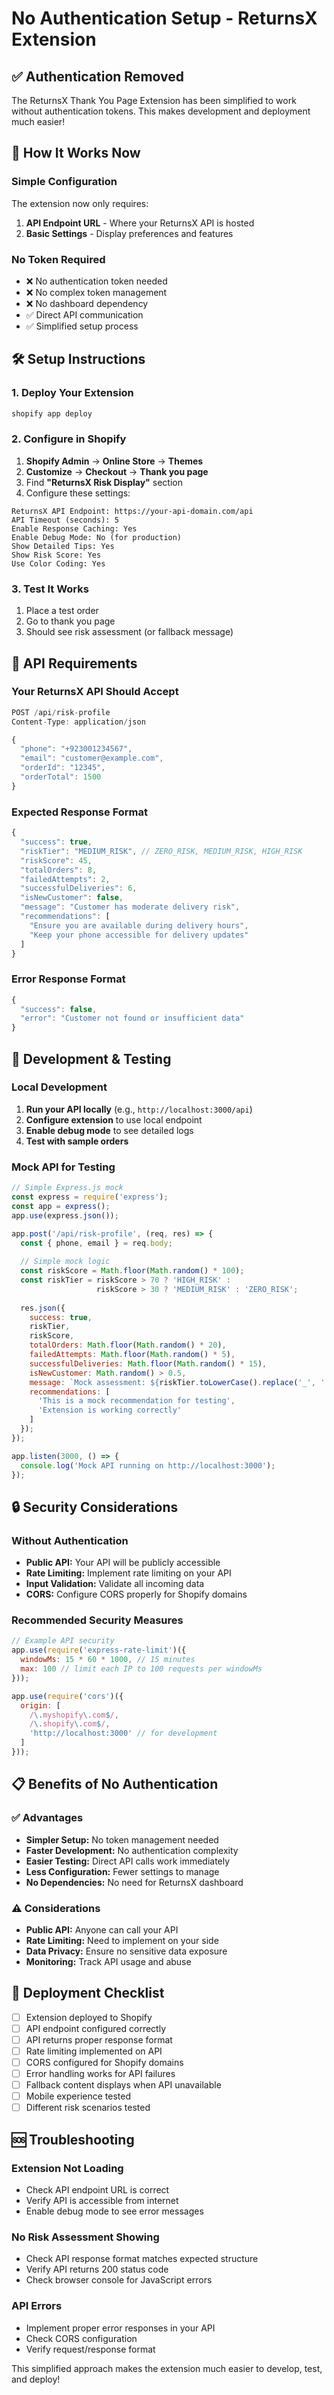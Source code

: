 # No Authentication Setup - ReturnsX Extension

## ✅ Authentication Removed

The ReturnsX Thank You Page Extension has been simplified to work without authentication tokens. This makes development and deployment much easier!

## 🚀 How It Works Now

### Simple Configuration
The extension now only requires:
1. **API Endpoint URL** - Where your ReturnsX API is hosted
2. **Basic Settings** - Display preferences and features

### No Token Required
- ❌ No authentication token needed
- ❌ No complex token management
- ❌ No dashboard dependency
- ✅ Direct API communication
- ✅ Simplified setup process

## 🛠️ Setup Instructions

### 1. Deploy Your Extension
```bash
shopify app deploy
```

### 2. Configure in Shopify
1. **Shopify Admin** → **Online Store** → **Themes**
2. **Customize** → **Checkout** → **Thank you page**
3. Find **"ReturnsX Risk Display"** section
4. Configure these settings:

```
ReturnsX API Endpoint: https://your-api-domain.com/api
API Timeout (seconds): 5
Enable Response Caching: Yes
Enable Debug Mode: No (for production)
Show Detailed Tips: Yes
Show Risk Score: Yes
Use Color Coding: Yes
```

### 3. Test It Works
1. Place a test order
2. Go to thank you page
3. Should see risk assessment (or fallback message)

## 🔧 API Requirements

### Your ReturnsX API Should Accept
```javascript
POST /api/risk-profile
Content-Type: application/json

{
  "phone": "+923001234567",
  "email": "customer@example.com",
  "orderId": "12345",
  "orderTotal": 1500
}
```

### Expected Response Format
```javascript
{
  "success": true,
  "riskTier": "MEDIUM_RISK", // ZERO_RISK, MEDIUM_RISK, HIGH_RISK
  "riskScore": 45,
  "totalOrders": 8,
  "failedAttempts": 2,
  "successfulDeliveries": 6,
  "isNewCustomer": false,
  "message": "Customer has moderate delivery risk",
  "recommendations": [
    "Ensure you are available during delivery hours",
    "Keep your phone accessible for delivery updates"
  ]
}
```

### Error Response Format
```javascript
{
  "success": false,
  "error": "Customer not found or insufficient data"
}
```

## 🧪 Development & Testing

### Local Development
1. **Run your API locally** (e.g., `http://localhost:3000/api`)
2. **Configure extension** to use local endpoint
3. **Enable debug mode** to see detailed logs
4. **Test with sample orders**

### Mock API for Testing
```javascript
// Simple Express.js mock
const express = require('express');
const app = express();
app.use(express.json());

app.post('/api/risk-profile', (req, res) => {
  const { phone, email } = req.body;
  
  // Simple mock logic
  const riskScore = Math.floor(Math.random() * 100);
  const riskTier = riskScore > 70 ? 'HIGH_RISK' : 
                   riskScore > 30 ? 'MEDIUM_RISK' : 'ZERO_RISK';
  
  res.json({
    success: true,
    riskTier,
    riskScore,
    totalOrders: Math.floor(Math.random() * 20),
    failedAttempts: Math.floor(Math.random() * 5),
    successfulDeliveries: Math.floor(Math.random() * 15),
    isNewCustomer: Math.random() > 0.5,
    message: `Mock assessment: ${riskTier.toLowerCase().replace('_', ' ')}`,
    recommendations: [
      'This is a mock recommendation for testing',
      'Extension is working correctly'
    ]
  });
});

app.listen(3000, () => {
  console.log('Mock API running on http://localhost:3000');
});
```

## 🔒 Security Considerations

### Without Authentication
- **Public API:** Your API will be publicly accessible
- **Rate Limiting:** Implement rate limiting on your API
- **Input Validation:** Validate all incoming data
- **CORS:** Configure CORS properly for Shopify domains

### Recommended Security Measures
```javascript
// Example API security
app.use(require('express-rate-limit')({
  windowMs: 15 * 60 * 1000, // 15 minutes
  max: 100 // limit each IP to 100 requests per windowMs
}));

app.use(require('cors')({
  origin: [
    /\.myshopify\.com$/,
    /\.shopify\.com$/,
    'http://localhost:3000' // for development
  ]
}));
```

## 📋 Benefits of No Authentication

### ✅ Advantages
- **Simpler Setup:** No token management needed
- **Faster Development:** No authentication complexity
- **Easier Testing:** Direct API calls work immediately
- **Less Configuration:** Fewer settings to manage
- **No Dependencies:** No need for ReturnsX dashboard

### ⚠️ Considerations
- **Public API:** Anyone can call your API
- **Rate Limiting:** Need to implement on your side
- **Data Privacy:** Ensure no sensitive data exposure
- **Monitoring:** Track API usage and abuse

## 🚀 Deployment Checklist

- [ ] Extension deployed to Shopify
- [ ] API endpoint configured correctly
- [ ] API returns proper response format
- [ ] Rate limiting implemented on API
- [ ] CORS configured for Shopify domains
- [ ] Error handling works for API failures
- [ ] Fallback content displays when API unavailable
- [ ] Mobile experience tested
- [ ] Different risk scenarios tested

## 🆘 Troubleshooting

### Extension Not Loading
- Check API endpoint URL is correct
- Verify API is accessible from internet
- Enable debug mode to see error messages

### No Risk Assessment Showing
- Check API response format matches expected structure
- Verify API returns 200 status code
- Check browser console for JavaScript errors

### API Errors
- Implement proper error responses in your API
- Check CORS configuration
- Verify request/response format

This simplified approach makes the extension much easier to develop, test, and deploy!